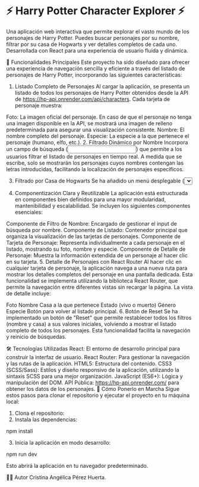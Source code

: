 # ⚡ Harry Potter Character Explorer ⚡

Una aplicación web interactiva que permite explorar el vasto mundo de los personajes de Harry Potter. Puedes buscar personajes por su nombre, filtrar por su casa de Hogwarts y ver detalles completos de cada uno. Desarrollada con React para una experiencia de usuario fluida y dinámica.

🚀 Funcionalidades Principales
Este proyecto ha sido diseñado para ofrecer una experiencia de navegación sencilla y eficiente a través del listado de personajes de Harry Potter, incorporando las siguientes características:

1. Listado Completo de Personajes
   Al cargar la aplicación, se presenta un listado de todos los personajes de Harry Potter obtenidos desde la API de https://hp-api.onrender.com/api/characters. Cada tarjeta de personaje muestra:

Foto: La imagen oficial del personaje. En caso de que el personaje no tenga una imagen disponible en la API, se mostrará una imagen de relleno predeterminada para asegurar una visualización consistente.
Nombre: El nombre completo del personaje.
Especie: La especie a la que pertenece el personaje (humano, elfo, etc.). 2. Filtrado Dinámico por Nombre
Incorpora un campo de búsqueda (<input>) que permite a los usuarios filtrar el listado de personajes en tiempo real. A medida que se escribe, solo se mostrarán los personajes cuyos nombres contengan las letras introducidas, facilitando la localización de personajes específicos.

3. Filtrado por Casa de Hogwarts
   Se ha añadido un menú desplegable (<select>) que permite filtrar los personajes por su casa de Hogwarts (Gryffindor, Slytherin, Hufflepuff, Ravenclaw). Al seleccionar una casa, el listado se actualizará para mostrar únicamente los personajes que pertenecen a esa casa.

4. Componentización Clara y Reutilizable
   La aplicación está estructurada en componentes bien definidos para una mayor modularidad, mantenibilidad y escalabilidad. Se incluyen los siguientes componentes esenciales:

Componente de Filtro de Nombre: Encargado de gestionar el input de búsqueda por nombre.
Componente de Listado: Contenedor principal que organiza la visualización de las tarjetas de personajes.
Componente de Tarjeta de Personaje: Representa individualmente a cada personaje en el listado, mostrando su foto, nombre y especie.
Componente de Detalle de Personaje: Muestra la información extendida de un personaje al hacer clic en su tarjeta. 5. Detalle de Personajes con React Router
Al hacer clic en cualquier tarjeta de personaje, la aplicación navega a una nueva ruta para mostrar los detalles completos del personaje en una pantalla dedicada. Esta funcionalidad se implementa utilizando la biblioteca React Router, que permite la navegación entre diferentes vistas sin recargar la página. La vista de detalle incluye:

Foto
Nombre
Casa a la que pertenece
Estado (vivo o muerto)
Género
Especie
Botón para volver al listado principal. 6. Botón de Reset
Se ha implementado un botón de "Reset" que permite restablecer todos los filtros (nombre y casa) a sus valores iniciales, volviendo a mostrar el listado completo de todos los personajes. Esta funcionalidad facilita la navegación y reinicio de búsquedas.

🛠️ Tecnologías Utilizadas
React: El entorno de desarrollo principal para construir la interfaz de usuario.
React Router: Para gestionar la navegación y las rutas de la aplicación.
HTML5: Estructura del contenido.
CSS3 (SCSS/Sass): Estilos y diseño responsivo de la aplicación, utilizando la sintaxis SCSS para una mejor organización.
JavaScript (ES6+): Lógica y manipulación del DOM.
API Pública: https://hp-api.onrender.com/ para obtener los datos de los personajes.
🚀 Cómo Ponerlo en Marcha
Sigue estos pasos para clonar el repositorio y ejecutar el proyecto en tu máquina local:

1. Clona el repositorio:
2. Instala las dependencias:

npm install

3. Inicia la aplicación en modo desarrollo:

npm run dev

Esto abrirá la aplicación en tu navegador predeterminado.

👩‍💻 Autor
Cristina Angélica Pérez Huerta.
